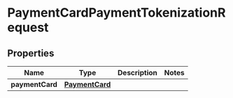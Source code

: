 

# PaymentCardPaymentTokenizationRequest

## Properties

Name | Type | Description | Notes
------------ | ------------- | ------------- | -------------
**paymentCard** | [**PaymentCard**](PaymentCard.md) |  | 



